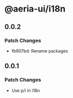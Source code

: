 # @aeria-ui/i18n

## 0.0.2

### Patch Changes

- fb907bd: Rename packages

## 0.0.1

### Patch Changes

- Use p/i in i18n
